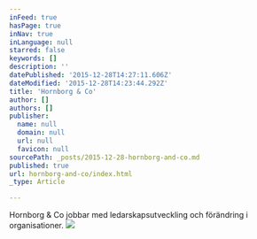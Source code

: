 ```yaml
---
inFeed: true
hasPage: true
inNav: true
inLanguage: null
starred: false
keywords: []
description: ''
datePublished: '2015-12-28T14:27:11.606Z'
dateModified: '2015-12-28T14:23:44.292Z'
title: 'Hornborg & Co'
author: []
authors: []
publisher:
  name: null
  domain: null
  url: null
  favicon: null
sourcePath: _posts/2015-12-28-hornborg-and-co.md
published: true
url: hornborg-and-co/index.html
_type: Article

---
```

Hornborg & Co jobbar med ledarskapsutveckling och förändring i organisationer.
![](https://the-grid-user-content.s3-us-west-2.amazonaws.com/565f43e9-8d41-48aa-90a4-37fb746e18a2.jpg)